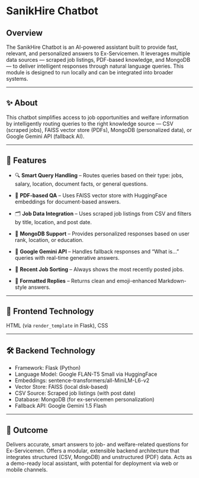 # **SanikHire Chatbot**

## **Overview**

The SanikHire Chatbot is an AI-powered assistant built to provide fast, relevant, and personalized answers to Ex-Servicemen. It leverages multiple data sources — scraped job listings, PDF-based knowledge, and MongoDB — to deliver intelligent responses through natural language queries. This module is designed to run locally and can be integrated into broader systems.

---

## ✨ About

This chatbot simplifies access to job opportunities and welfare information by intelligently routing queries to the right knowledge source — CSV (scraped jobs), FAISS vector store (PDFs), MongoDB (personalized data), or Google Gemini API (fallback AI).

---

## 🚀 Features

- 🔍 **Smart Query Handling** – Routes queries based on their type: jobs, salary, location, document facts, or general questions.

- 📄 **PDF-based QA** – Uses FAISS vector store with HuggingFace embeddings for document-based answers.

- 🗂 **Job Data Integration** – Uses scraped job listings from CSV and filters by title, location, and post date.

- 🧠 **MongoDB Support** – Provides personalized responses based on user rank, location, or education.

- 🔗 **Google Gemini API** – Handles fallback responses and “What is…” queries with real-time generative answers.

- 📅 **Recent Job Sorting** – Always shows the most recently posted jobs.

- 💬 **Formatted Replies** – Returns clean and emoji-enhanced Markdown-style answers.

---

## 🎨 Frontend Technology

HTML (via `render_template` in Flask), CSS

---

## 🛠️ Backend Technology

- Framework: Flask (Python)  
- Language Model: Google FLAN-T5 Small via HuggingFace  
- Embeddings: sentence-transformers/all-MiniLM-L6-v2  
- Vector Store: FAISS (local disk-based)  
- CSV Source: Scraped job listings (with post date)  
- Database: MongoDB (for ex-servicemen personalization)  
- Fallback API: Google Gemini 1.5 Flash

---

## 🎯 Outcome

Delivers accurate, smart answers to job- and welfare-related questions for Ex-Servicemen. Offers a modular, extensible backend architecture that integrates structured (CSV, MongoDB) and unstructured (PDF) data. Acts as a demo-ready local assistant, with potential for deployment via web or mobile channels.
